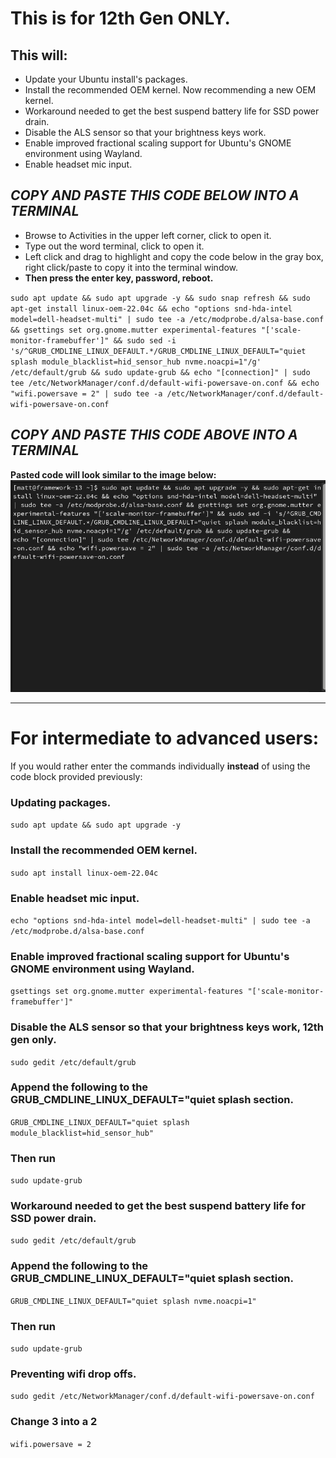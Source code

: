# This is for 12th Gen ONLY.


## This will:

 - Update your Ubuntu install's packages.
- Install the recommended OEM kernel. Now recommending a new OEM kernel.
- Workaround needed to get the best suspend battery life for SSD power drain.
- Disable the ALS sensor so that your brightness keys work.
- Enable improved fractional scaling support for Ubuntu's GNOME environment using Wayland.
- Enable headset mic input.




##  *****COPY AND PASTE THIS CODE BELOW INTO A TERMINAL*****


- Browse to Activities in the upper left corner, click to open it.
- Type out the word terminal, click to open it.
- Left click and drag to highlight and copy the code below in the gray box, right click/paste to copy it into the terminal window.
- **Then press the enter key, password, reboot.**


``
sudo apt update && sudo apt upgrade -y && sudo snap refresh && sudo apt-get install linux-oem-22.04c && echo "options snd-hda-intel model=dell-headset-multi" | sudo tee -a /etc/modprobe.d/alsa-base.conf && gsettings set org.gnome.mutter experimental-features "['scale-monitor-framebuffer']" && sudo sed -i 's/^GRUB_CMDLINE_LINUX_DEFAULT.*/GRUB_CMDLINE_LINUX_DEFAULT="quiet splash module_blacklist=hid_sensor_hub nvme.noacpi=1"/g' /etc/default/grub && sudo update-grub && echo "[connection]" | sudo tee /etc/NetworkManager/conf.d/default-wifi-powersave-on.conf && echo "wifi.powersave = 2" | sudo tee -a /etc/NetworkManager/conf.d/default-wifi-powersave-on.conf
``

## *****COPY AND PASTE THIS CODE ABOVE INTO A TERMINAL*****


**Pasted code will look similar to the image below:**
![Example of what pasted code will look like](https://raw.githubusercontent.com/FrameworkComputer/linux-docs/main/paste-code.png)


-----

# For intermediate to advanced users: 

If you would rather enter the commands individually **instead** of using the code block provided previously:


### Updating packages.
``sudo apt update && sudo apt upgrade -y``

### Install the recommended OEM kernel.
``sudo apt install linux-oem-22.04c``

### Enable headset mic input.
``echo "options snd-hda-intel model=dell-headset-multi" | sudo tee -a /etc/modprobe.d/alsa-base.conf``

### Enable improved fractional scaling support for Ubuntu's GNOME environment using Wayland.
``
gsettings set org.gnome.mutter experimental-features "['scale-monitor-framebuffer']"
``

### Disable the ALS sensor so that your brightness keys work, 12th gen only.
``sudo gedit /etc/default/grub``

### Append the following to the GRUB_CMDLINE_LINUX_DEFAULT="quiet splash section.
``
GRUB_CMDLINE_LINUX_DEFAULT="quiet splash module_blacklist=hid_sensor_hub"
``

### Then run
``sudo update-grub``

### Workaround needed to get the best suspend battery life for SSD power drain.
``sudo gedit /etc/default/grub``

### Append the following to the GRUB_CMDLINE_LINUX_DEFAULT="quiet splash section.
``
GRUB_CMDLINE_LINUX_DEFAULT="quiet splash nvme.noacpi=1"
``

### Then run
``sudo update-grub``

### Preventing wifi drop offs.
``sudo gedit /etc/NetworkManager/conf.d/default-wifi-powersave-on.conf``

### Change 3 into a 2
``wifi.powersave = 2``
